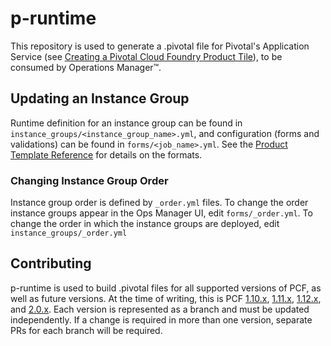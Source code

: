 # p-runtime

This repository is used to generate a .pivotal file for Pivotal's Application
Service (see [Creating a Pivotal Cloud Foundry Product
Tile](https://docs.pivotal.io/partners/creating.html)), to be consumed by
Operations Manager&trade;.

## Updating an Instance Group

Runtime definition for an instance group can be found in
`instance_groups/<instance_group_name>.yml`, and configuration (forms and
validations) can be found in `forms/<job_name>.yml`. See the [Product Template
Reference](https://docs.pivotal.io/partners/product-template-reference.html)
for details on the formats.

### Changing Instance Group Order

Instance group order is defined by `_order.yml` files. To change the order
instance groups appear in the Ops Manager UI, edit `forms/_order.yml`. To
change the order in which the instance groups are deployed, edit
`instance_groups/_order.yml`

## Contributing

p-runtime is used to build .pivotal files for all supported versions of PCF,
as well as future versions. At the time of writing, this is PCF
[1.10.x](https://github.com/pivotal-cf/p-runtime/tree/rel/1.10),
[1.11.x](https://github.com/pivotal-cf/p-runtime/tree/rel/1.11),
[1.12.x](https://github.com/pivotal-cf/p-runtime/tree/rel/1.12),
and [2.0.x](https://github.com/pivotal-cf/p-runtime/tree/rel/2.0).
Each version is represented as a branch and must be updated independently.
If a change is required in more than one version, separate PRs for each
branch will be required.
